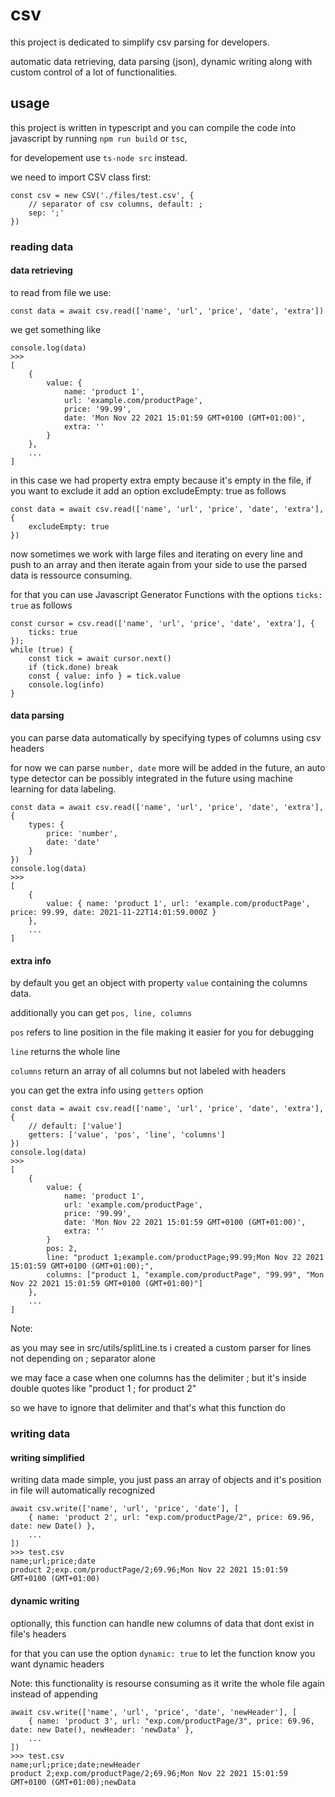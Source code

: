 # csv

this project is dedicated to simplify csv parsing for developers.

automatic data retrieving, data parsing (json), dynamic writing along with custom control of a lot of functionalities.

## usage

this project is written in typescript and you can compile the code into javascript by running `npm run build` or `tsc`,

for developement use `ts-node src` instead.

we need to import CSV class first:

```
const csv = new CSV('./files/test.csv', {
    // separator of csv columns, default: ;
    sep: ';'
})
```

### reading data

#### data retrieving
to read from file we use:

`const data = await csv.read(['name', 'url', 'price', 'date', 'extra'])`

we get something like
```
console.log(data)
>>>
[
    {
        value: {
            name: 'product 1',
            url: 'example.com/productPage',
            price: '99.99',
            date: 'Mon Nov 22 2021 15:01:59 GMT+0100 (GMT+01:00)',
            extra: ''
        }
    },
    ...
]
```

in this case we had property extra empty because it's empty in the file, if you want to exclude it add an option excludeEmpty: true as follows
```
const data = await csv.read(['name', 'url', 'price', 'date', 'extra'], {
    excludeEmpty: true
})
```

now sometimes we work with large files and iterating on every line and push to an array and then iterate again from your side to use the parsed data is ressource consuming.

for that you can use Javascript Generator Functions with the options `ticks: true` as follows

```
const cursor = csv.read(['name', 'url', 'price', 'date', 'extra'], {
    ticks: true
});
while (true) {
    const tick = await cursor.next()
    if (tick.done) break
    const { value: info } = tick.value
    console.log(info)
}
```

#### data parsing
you can parse data automatically by specifying types of columns using csv headers

for now we can parse `number, date` more will be added in the future, an auto type detector can be possibly integrated in the future using machine learning for data labeling.

```
const data = await csv.read(['name', 'url', 'price', 'date', 'extra'], {
    types: {
        price: 'number',
        date: 'date'
    }
})
console.log(data)
>>>
[
    {
        value: { name: 'product 1', url: 'example.com/productPage', price: 99.99, date: 2021-11-22T14:01:59.000Z }
    },
    ...
]
```

#### extra info
by default you get an object with property `value` containing the columns data.

additionally you can get `pos, line, columns`

`pos` refers to line position in the file making it easier for you for debugging

`line` returns the whole line

`columns` return an array of all columns but not labeled with headers

you can get the extra info using `getters` option

```
const data = await csv.read(['name', 'url', 'price', 'date', 'extra'], {
    // default: ['value']
    getters: ['value', 'pos', 'line', 'columns']
})
console.log(data)
>>>
[
    {
        value: {
            name: 'product 1',
            url: 'example.com/productPage',
            price: '99.99',
            date: 'Mon Nov 22 2021 15:01:59 GMT+0100 (GMT+01:00)',
            extra: ''
        }
        pos: 2,
        line: "product 1;example.com/productPage;99.99;Mon Nov 22 2021 15:01:59 GMT+0100 (GMT+01:00);",
        columns: ["product 1, "example.com/productPage", "99.99", "Mon Nov 22 2021 15:01:59 GMT+0100 (GMT+01:00)"]
    },
    ...
]
```

Note:

as you may see in src/utils/splitLine.ts i created a custom parser for lines not depending on ; separator alone

we may face a case when one columns has the delimiter ; but it's inside double quotes like "product 1 ; for product 2"

so we have to ignore that delimiter and that's what this function do

### writing data

#### writing simplified
writing data made simple, you just pass an array of objects and it's position in file will automatically recognized

```
await csv.write(['name', 'url', 'price', 'date'], [
    { name: 'product 2', url: "exp.com/productPage/2", price: 69.96, date: new Date() },
    ...
])
>>> test.csv
name;url;price;date
product 2;exp.com/productPage/2;69.96;Mon Nov 22 2021 15:01:59 GMT+0100 (GMT+01:00)
```

#### dynamic writing
optionally, this function can handle new columns of data that dont exist in file's headers

for that you can use the option `dynamic: true` to let the function know you want dynamic headers

Note: this functionality is resourse consuming as it write the whole file again instead of appending

```
await csv.write(['name', 'url', 'price', 'date', 'newHeader'], [
    { name: 'product 3', url: "exp.com/productPage/3", price: 69.96, date: new Date(), newHeader: 'newData' },
    ...
])
>>> test.csv
name;url;price;date;newHeader
product 2;exp.com/productPage/2;69.96;Mon Nov 22 2021 15:01:59 GMT+0100 (GMT+01:00);newData
```